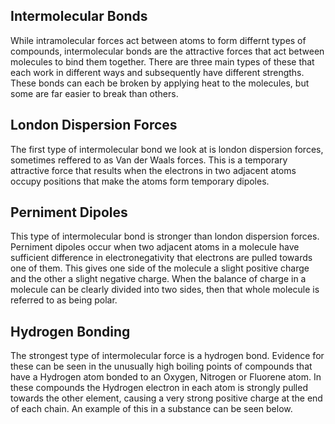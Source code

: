 ## Intermolecular Bonds
While intramolecular forces act between atoms to form differnt types of compounds, intermolecular bonds are the attractive forces that act between molecules to bind them together. There are three main types of these that each work in different ways and subsequently have different strengths. These bonds can each be broken by applying heat to the molecules, but some are far easier to break than others.

## London Dispersion Forces
The first type of intermolecular bond we look at is london dispersion forces, sometimes reffered to as Van der Waals forces. This is a temporary attractive force that results when the electrons in two adjacent atoms occupy positions that make the atoms form temporary dipoles.

<!--Insert diagram of LDFs-->

## Perniment Dipoles
This type of intermolecular bond is stronger than london dispersion forces. Perniment dipoles occur when two adjacent atoms in a molecule have sufficient difference in electronegativity that electrons are pulled towards one of them. This gives one side of the molecule a slight positive charge and the other a slight negative charge. When the balance of charge in a molecule can be clearly divided into two sides, then that whole molecule is referred to as being polar.

<!--Insert diagram of divided polar molecule-->

## Hydrogen Bonding
The strongest type of intermolecular force is a hydrogen bond. Evidence for these can be seen in the unusually high boiling points of compounds that have a Hydrogen atom bonded to an Oxygen, Nitrogen or Fluorene atom. In these compounds the Hydrogen electron in each atom is strongly pulled towards the other element, causing a very strong positive charge at the end of each chain. An example of this in a substance can be seen below.

<!--Insert hydrogen bond diagram-->

<!-- ## Polar Molecules -->
